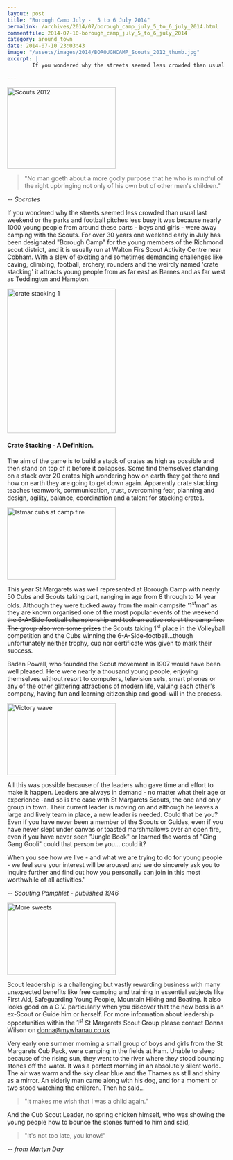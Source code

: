 ```yaml
---
layout: post
title: "Borough Camp July -  5 to 6 July 2014"
permalink: /archives/2014/07/borough_camp_july_5_to_6_july_2014.html
commentfile: 2014-07-10-borough_camp_july_5_to_6_july_2014
category: around_town
date: 2014-07-10 23:03:43
image: "/assets/images/2014/BOROUGHCAMP_Scouts_2012_thumb.jpg"
excerpt: |
        If you wondered why the streets seemed less crowded than usual last weekend or the parks and football pitches less busy it was because nearly 1000 young people from around these parts - boys and girls - were away camping with the Scouts. For over 30 years one weekend early in July has been designated "Borough Camp" for the young members of the Richmond scout district, and it is usually run at Walton Firs Scout Activity Centre near Cobham. With a slew of exciting and sometimes demanding challenges like caving, climbing, football, archery, rounders and the weirdly named 'crate stacking' it attracts young people from as far east as Barnes and as far west as Teddington and Hampton.

---
```


<a href="/assets/images/2014/BOROUGHCAMP_Scouts_2012.jpg" title="See larger version of - Scouts 2012"><img src="/assets/images/2014/BOROUGHCAMP_Scouts_2012_thumb.jpg" width="250" height="187" alt="Scouts 2012" class="photo right" /></a>

> "No man goeth about a more godly purpose that he who is mindful of the right upbringing not only of his own but of other men's children."

<cite>-- Socrates</cite>

If you wondered why the streets seemed less crowded than usual last weekend or the parks and football pitches less busy it was because nearly 1000 young people from around these parts - boys and girls - were away camping with the Scouts. For over 30 years one weekend early in July has been designated "Borough Camp" for the young members of the Richmond scout district, and it is usually run at Walton Firs Scout Activity Centre near Cobham. With a slew of exciting and sometimes demanding challenges like caving, climbing, football, archery, rounders and the weirdly named 'crate stacking' it attracts young people from as far east as Barnes and as far west as Teddington and Hampton.

<div markdown="1" class="box">
<a href="/assets/images/2014/BOROUGHCAMP_crate_stacking_1.jpg" title="See larger version of - crate stacking 1"><img src="/assets/images/2014/BOROUGHCAMP_crate_stacking_1_thumb.jpg" width="250" height="333" alt="crate stacking 1" class="photo left" /></a>

#### Crate Stacking - A Definition.

The aim of the game is to build a stack of crates as high as possible and then stand on top of it before it collapses. Some find themselves standing on a stack over 20 crates high wondering how on earth they got there and how on earth they are going to get down again. Apparently crate stacking teaches teamwork, communication, trust, overcoming fear, planning and design, agility, balance, coordination and a talent for stacking crates.

</div>
<a href="/assets/images/2014/BOROUGHCAMP_Istmar_cubs_at_camp_fire.jpg" title="See larger version of - Istmar cubs at camp fire"><img src="/assets/images/2014/BOROUGHCAMP_Istmar_cubs_at_camp_fire_thumb.jpg" width="250" height="166" alt="Istmar cubs at camp fire" class="photo right" /></a>

This year St Margarets was well represented at Borough Camp with nearly 50 Cubs and Scouts taking part, ranging in age from 8 through to 14 year olds. Although they were tucked away from the main campsite '1<sup>st</sup>mar' as they are known organised one of the most popular events of the weekend ~~the 6-A-Side football championship and took an active role at the camp fire. The group also won some prizes~~ the Scouts taking 1<sup>st</sup> place in the Volleyball competition and the Cubs winning the 6-A-Side-football...though unfortunately neither trophy, cup nor certificate was given to mark their success.

Baden Powell, who founded the Scout movement in 1907 would have been well pleased. Here were nearly a thousand young people, enjoying themselves without resort to computers, television sets, smart phones or any of the other glittering attractions of modern life, valuing each other's company, having fun and learning citizenship and good-will in the process.

<a href="/assets/images/2014/BOROUGHCAMP_Victory_wave.jpg" title="See larger version of - Victory wave"><img src="/assets/images/2014/BOROUGHCAMP_Victory_wave_thumb.jpg" width="250" height="166" alt="Victory wave" class="photo right" /></a>

All this was possible because of the leaders who gave time and effort to make it happen. Leaders are always in demand - no matter what their age or experience -and so is the case with St Margarets Scouts, the one and only group in town. Their current leader is moving on and although he leaves a large and lively team in place, a new leader is needed. Could that be you? Even if you have never been a member of the Scouts or Guides, even if you have never slept under canvas or toasted marshmallows over an open fire, even if you have never seen "Jungle Book" or learned the words of "Ging Gang Gooli" could that person be you... could it?

<div markdown="1" class="box">
When you see how we live - and what we are trying to do for young people - we feel sure your interest will be aroused and we do sincerely ask you to inquire further and find out how you personally can join in this most worthwhile of all activities.'

<cite>-- Scouting Pamphlet - published 1946</cite>

</div>
<a href="/assets/images/2014/BOROUGHCAMP_More_sweets.jpg" title="See larger version of - More sweets"><img src="/assets/images/2014/BOROUGHCAMP_More_sweets_thumb.jpg" width="250" height="166" alt="More sweets" class="photo right" /></a>

Scout leadership is a challenging but vastly rewarding business with many unexpected benefits like free camping and training in essential subjects like First Aid, Safeguarding Young People, Mountain Hiking and Boating. It also looks good on a C.V. particularly when you discover that the new boss is an ex-Scout or Guide him or herself. For more information about leadership opportunities within the 1<sup>st</sup> St Margarets Scout Group please contact Donna Wilson on <donna@mywhanau.co.uk>

<div markdown="1" class="box">
Very early one summer morning a small group of boys and girls from the St Margarets Cub Pack, were camping in the fields at Ham. Unable to sleep because of the rising sun, they went to the river where they stood bouncing stones off the water. It was a perfect morning in an absolutely silent world. The air was warm and the sky clear blue and the Thames as still and shiny as a mirror. An elderly man came along with his dog, and for a moment or two stood watching the children. Then he said...

> "It makes me wish that I was a child again."

And the Cub Scout Leader, no spring chicken himself, who was showing the young people how to bounce the stones turned to him and said,

> "It's not too late, you know!"

</div>
<cite>-- from Martyn Day</cite>
